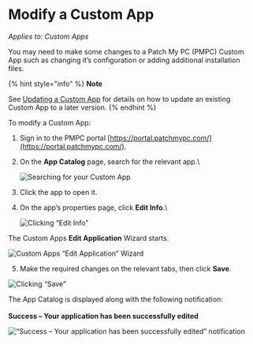 # Modify a Custom App

_Applies to: Custom Apps_

You may need to make some changes to a Patch My PC (PMPC) Custom App such as changing it’s configuration or adding additional installation files.

{% hint style="info" %}
**Note**

See [Updating a Custom App](update-a-custom-app.md) for details on how to update an existing Custom App to a later version.
{% endhint %}

To modify a Custom App:

1. Sign in to the PMPC portal [https://portal.patchmypc.com/](https://portal.patchmypc.com/).
2.  On the **App Catalog** page, search for the relevant app.\\

    ![Searching for your Custom App](../../.gitbook/assets/image-\(2015\).png)
3. Click the app to open it.
4.  On the app’s properties page, click **Edit Info**.\\

    ![Clicking “Edit Info”](../../.gitbook/assets/image-\(2016\).png)

The Custom Apps **Edit Application** Wizard starts.

![Custom Apps “Edit Application” Wizard](../../.gitbook/assets/image-\(2633\).png)

5. Make the required changes on the relevant tabs, then click **Save**.

![Clicking “Save”](../../.gitbook/assets/image-\(2634\).png)

The App Catalog is displayed along with the following notification:\
\
**Success – Your application has been successfully edited**

![“Success – Your application has been successfully edited” notification](../../.gitbook/assets/image-\(2019\).png)
